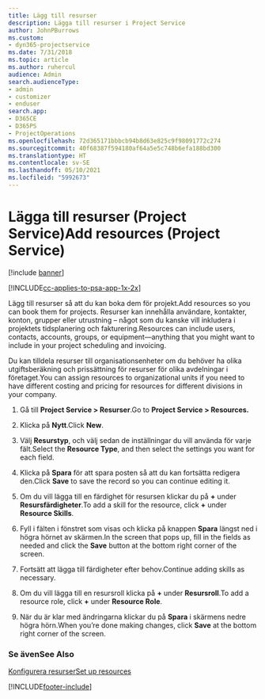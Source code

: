 ```yaml
---
title: Lägg till resurser
description: Lägga till resurser i Project Service
author: JohnPBurrows
ms.custom:
- dyn365-projectservice
ms.date: 7/31/2018
ms.topic: article
ms.author: ruhercul
audience: Admin
search.audienceType:
- admin
- customizer
- enduser
search.app:
- D365CE
- D365PS
- ProjectOperations
ms.openlocfilehash: 72d365171bbbcb94b8d63e825c9f98091772c274
ms.sourcegitcommit: 40f68387f594180af64a5e5c748b6efa188bd300
ms.translationtype: HT
ms.contentlocale: sv-SE
ms.lasthandoff: 05/10/2021
ms.locfileid: "5992673"
---
```

# <a name="add-resources-project-service"></a><span data-ttu-id="7afdb-103">Lägga till resurser (Project Service)</span><span class="sxs-lookup"><span data-stu-id="7afdb-103">Add resources (Project Service)</span></span>

[!include [banner](../includes/psa-now-project-operations.md)]

[!INCLUDE[cc-applies-to-psa-app-1x-2x](../includes/cc-applies-to-psa-app-1x-2x.md)]

<span data-ttu-id="7afdb-104">Lägg till resurser så att du kan boka dem för projekt.</span><span class="sxs-lookup"><span data-stu-id="7afdb-104">Add resources so you can book them for projects.</span></span> <span data-ttu-id="7afdb-105">Resurser kan innehålla användare, kontakter, konton, grupper eller utrustning – något som du kanske vill inkludera i projektets tidsplanering och fakturering.</span><span class="sxs-lookup"><span data-stu-id="7afdb-105">Resources can include users, contacts, accounts, groups, or equipment—anything that you might want to include in your project scheduling and invoicing.</span></span>  
  
<span data-ttu-id="7afdb-106">Du kan tilldela resurser till organisationsenheter om du behöver ha olika utgiftsberäkning och prissättning för resurser för olika avdelningar i företaget.</span><span class="sxs-lookup"><span data-stu-id="7afdb-106">You can assign resources to organizational units if you need to have different costing and pricing for resources for different divisions in your company.</span></span>  
  
1.  <span data-ttu-id="7afdb-107">Gå till **Project Service > Resurser**.</span><span class="sxs-lookup"><span data-stu-id="7afdb-107">Go to **Project Service > Resources.**</span></span>  
  
2.  <span data-ttu-id="7afdb-108">Klicka på **Nytt**.</span><span class="sxs-lookup"><span data-stu-id="7afdb-108">Click **New**.</span></span>  
  
3.  <span data-ttu-id="7afdb-109">Välj **Resurstyp**, och välj sedan de inställningar du vill använda för varje fält.</span><span class="sxs-lookup"><span data-stu-id="7afdb-109">Select the **Resource Type**, and then select the settings you want for each field.</span></span>  
  
4.  <span data-ttu-id="7afdb-110">Klicka på **Spara** för att spara posten så att du kan fortsätta redigera den.</span><span class="sxs-lookup"><span data-stu-id="7afdb-110">Click **Save** to save the record so you can continue editing it.</span></span>  
  
5.  <span data-ttu-id="7afdb-111">Om du vill lägga till en färdighet för resursen klickar du på **+** under **Resursfärdigheter**.</span><span class="sxs-lookup"><span data-stu-id="7afdb-111">To add a skill for the resource, click **+** under **Resource Skills**.</span></span>  
  
6.  <span data-ttu-id="7afdb-112">Fyll i fälten i fönstret som visas och klicka på knappen **Spara** längst ned i högra hörnet av skärmen.</span><span class="sxs-lookup"><span data-stu-id="7afdb-112">In the screen that pops up, fill in the fields as needed and click the **Save** button at the bottom right corner of the screen.</span></span>  
  
7.  <span data-ttu-id="7afdb-113">Fortsätt att lägga till färdigheter efter behov.</span><span class="sxs-lookup"><span data-stu-id="7afdb-113">Continue adding skills as necessary.</span></span>  
  
8.  <span data-ttu-id="7afdb-114">Om du vill lägga till en resursroll klicka på **+** under **Resursroll**.</span><span class="sxs-lookup"><span data-stu-id="7afdb-114">To add a resource role, click **+** under **Resource Role**.</span></span>  
  
9. <span data-ttu-id="7afdb-115">När du är klar med ändringarna klickar du på **Spara** i skärmens nedre högra hörn.</span><span class="sxs-lookup"><span data-stu-id="7afdb-115">When you’re done making changes, click **Save** at the bottom right corner of the screen.</span></span>  
  
### <a name="see-also"></a><span data-ttu-id="7afdb-116">Se även</span><span class="sxs-lookup"><span data-stu-id="7afdb-116">See Also</span></span>  
 [<span data-ttu-id="7afdb-117">Konfigurera resurser</span><span class="sxs-lookup"><span data-stu-id="7afdb-117">Set up resources</span></span>](../psa/set-up-resources.md)


[!INCLUDE[footer-include](../includes/footer-banner.md)]